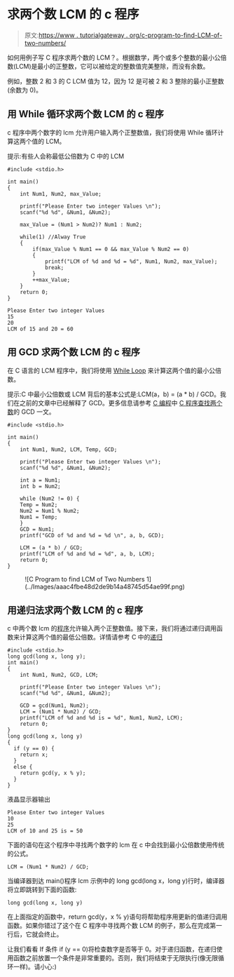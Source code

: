 # 求两个数 LCM 的 c 程序

> 原文:[https://www . tutorialgateway . org/c-program-to-find-LCM-of-two-numbers/](https://www.tutorialgateway.org/c-program-to-find-lcm-of-two-numbers/)

如何用例子写 C 程序求两个数的 LCM？。根据数学，两个或多个整数的最小公倍数(LCM)是最小的正整数，它可以被给定的整数值完美整除，而没有余数。

例如，整数 2 和 3 的 C LCM 值为 12，因为 12 是可被 2 和 3 整除的最小正整数(余数为 0)。

## 用 While 循环求两个数 LCM 的 c 程序

c 程序中两个数字的 lcm 允许用户输入两个正整数值，我们将使用 While 循环计算这两个值的 LCM。

提示:有些人会称最低公倍数为 C 中的 LCM

```
#include <stdio.h>

int main()
{
    int Num1, Num2, max_Value;

    printf("Please Enter two integer Values \n");
    scanf("%d %d", &Num1, &Num2);

    max_Value = (Num1 > Num2)? Num1 : Num2;

    while(1) //Alway True
    {
    	if(max_Value % Num1 == 0 && max_Value % Num2 == 0) 
    	{
    		printf("LCM of %d and %d = %d", Num1, Num2, max_Value);
    		break;
		}
		++max_Value;
	}
    return 0;
}
```

```
Please Enter two integer Values 
15
20
LCM of 15 and 20 = 60
```

## 用 GCD 求两个数 LCM 的 c 程序

在 C 语言的 LCM 程序中，我们将使用 [While Loop](https://www.tutorialgateway.org/while-loop-in-c/) 来计算这两个值的最小公倍数。

提示:C 中最小公倍数或 LCM 背后的基本公式是:LCM(a，b) = (a * b) / GCD。我们在之前的文章中已经解释了 GCD。更多信息请参考 [C 编程](https://www.tutorialgateway.org/c-programming/)中 [C 程序查找两个数](https://www.tutorialgateway.org/c-program-to-find-gcd-of-two-numbers/)的 GCD 一文。

```
#include <stdio.h>

int main()
{
    int Num1, Num2, LCM, Temp, GCD;

    printf("Please Enter two integer Values \n");
    scanf("%d %d", &Num1, &Num2);

    int a = Num1;
    int b = Num2;

    while (Num2 != 0) {
 	Temp = Num2;
 	Num2 = Num1 % Num2;
 	Num1 = Temp;
    }
    GCD = Num1;
    printf("GCD of %d and %d = %d \n", a, b, GCD);

    LCM = (a * b) / GCD;
    printf("LCM of %d and %d = %d", a, b, LCM);
    return 0;
}
```

<figure class="wp-block-image">![C Program to find LCM of Two Numbers 1](../Images/aaac4fbe48d2de9b14a48745d54ae99f.png)</figure>

## 用递归法求两个数 LCM 的 c 程序

c 中两个数 lcm 的[程序](https://www.tutorialgateway.org/c-programming-examples/)允许输入两个正整数值。接下来，我们将通过递归调用函数来计算这两个值的最低公倍数。详情请参考 C 中的[递归](https://www.tutorialgateway.org/recursion-in-c/)

```
#include <stdio.h>
long gcd(long x, long y);
int main()
{
    int Num1, Num2, GCD, LCM;

    printf("Please Enter two integer Values \n");
    scanf("%d %d", &Num1, &Num2);

    GCD = gcd(Num1, Num2);
    LCM = (Num1 * Num2) / GCD;
    printf("LCM of %d and %d is = %d", Num1, Num2, LCM);
    return 0;
}
long gcd(long x, long y) 
{
  if (y == 0) {
  	return x;
  }
  else {
    return gcd(y, x % y);
  }
}
```

液晶显示器输出

```
Please Enter two integer Values 
10
25
LCM of 10 and 25 is = 50
```

下面的语句在这个程序中寻找两个数字的 lcm 在 c 中会找到最小公倍数使用传统的公式。

```
LCM = (Num1 * Num2) / GCD;
```

当编译器到达 main()程序 lcm 示例中的 long gcd(long x，long y)行时，编译器将立即跳转到下面的函数:

```
long gcd(long x, long y)
```

在上面指定的函数中，return gcd(y，x % y)语句将帮助程序用更新的值递归调用函数。如果你错过了这个在 C 程序中寻找两个数 LCM 的例子，那么在完成第一行后，它就会终止。

让我们看看 If 条件 if (y == 0)将检查数字是否等于 0。对于递归函数，在递归使用函数之前放置一个条件是非常重要的。否则，我们将结束于无限执行(像无限循环一样)。请小心:)